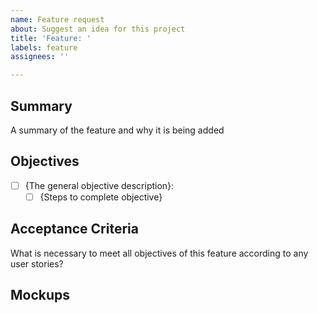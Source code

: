 ```yaml
---
name: Feature request
about: Suggest an idea for this project
title: 'Feature: '
labels: feature
assignees: ''

---
```


## Summary
A summary of the feature and why it is being added

## Objectives
- [ ] {The general objective description}: 
  - [ ] {Steps to complete objective}

## Acceptance Criteria
What is necessary to meet all objectives of this feature according to any user stories?

## Mockups
